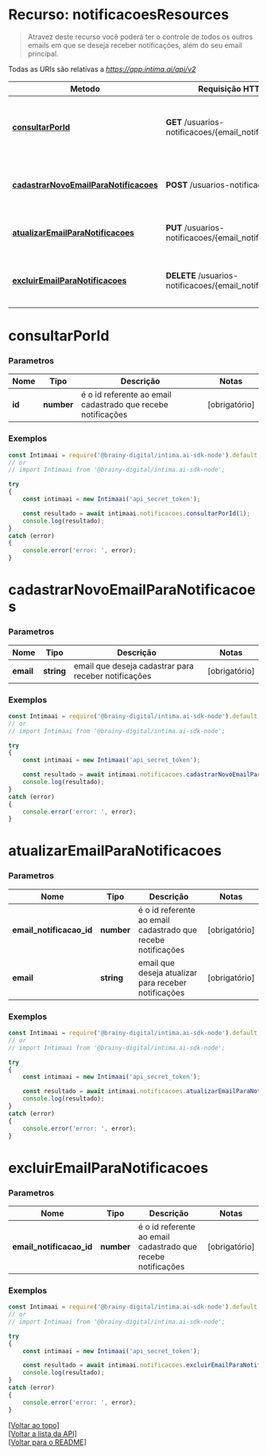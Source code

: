 # Recurso: **notificacoesResources**

> Atravez deste recurso você poderá ter o controle de todos os outros emails em que se deseja 
>receber notificações, além do seu email principal.


Todas as URIs são relativas a *https://app.intima.ai/api/v2*

Metodo | Requisição HTTP | Descrição
------------- | ------------- | -------------
[**consultarPorId**](notificacoesResources.md#consultarPorId) | **GET** /usuarios-notificacoes/{email_notificacao_id} | Visualiza um email cadastrado para receber notificações
[**cadastrarNovoEmailParaNotificacoes**](notificacoesResources.md#cadastrarNovoEmailParaNotificacoes) | **POST** /usuarios-notificacoes | Cadastra um novo email para receber notificações
[**atualizarEmailParaNotificacoes**](notificacoesResources.md#atualizarEmailParaNotificacoes) | **PUT** /usuarios-notificacoes/{email_notificacao_id} | Atualiza um email para receber notificações
[**excluirEmailParaNotificacoes**](notificacoesResources.md#excluirEmailParaNotificacoes) | **DELETE** /usuarios-notificacoes/{email_notificacao_id} | Exclui um email, que deixara de receber notificações

# **consultarPorId**

### Parametros

Nome | Tipo | Descrição | Notas
------------- | ------------- | ------------- | -------------
**id** | **number**| é o id referente ao email cadastrado que recebe notificações | [obrigatório]

### Exemplos
```javascript
const Intimaai = require('@brainy-digital/intima.ai-sdk-node').default;
// or
// import Intimaai from '@brainy-digital/intima.ai-sdk-node';

try
{
    const intimaai = new Intimaai('api_secret_token');

    const resultado = await intimaai.notificacoes.consultarPorId(1);
    console.log(resultado);
}
catch (error)
{
    console.error('error: ', error);
}
```

# **cadastrarNovoEmailParaNotificacoes**

### Parametros

Nome | Tipo | Descrição | Notas
------------- | ------------- | ------------- | -------------
**email** | **string**| email que deseja cadastrar para receber notificações | [obrigatório]

### Exemplos
```javascript
const Intimaai = require('@brainy-digital/intima.ai-sdk-node').default;
// or
// import Intimaai from '@brainy-digital/intima.ai-sdk-node';

try
{
    const intimaai = new Intimaai('api_secret_token');

    const resultado = await intimaai.notificacoes.cadastrarNovoEmailParaNotificacoes('user@email.com');
    console.log(resultado);
}
catch (error)
{
    console.error('error: ', error);
}
```

# **atualizarEmailParaNotificacoes**

### Parametros

Nome | Tipo | Descrição | Notas
------------- | ------------- | ------------- | -------------
**email_notificacao_id** | **number**| é o id referente ao email cadastrado que recebe notificações | [obrigatório]
**email** | **string**| email que deseja atualizar para receber notificações | [obrigatório]

### Exemplos
```javascript
const Intimaai = require('@brainy-digital/intima.ai-sdk-node').default;
// or
// import Intimaai from '@brainy-digital/intima.ai-sdk-node';

try
{
    const intimaai = new Intimaai('api_secret_token');

    const resultado = await intimaai.notificacoes.atualizarEmailParaNotificacoes(3, 'user2@email.com');
    console.log(resultado);
}
catch (error)
{
    console.error('error: ', error);
}
```

# **excluirEmailParaNotificacoes**

### Parametros

Nome | Tipo | Descrição | Notas
------------- | ------------- | ------------- | -------------
**email_notificacao_id** | **number**| é o id referente ao email cadastrado que recebe notificações | [obrigatório]

### Exemplos
```javascript
const Intimaai = require('@brainy-digital/intima.ai-sdk-node').default;
// or
// import Intimaai from '@brainy-digital/intima.ai-sdk-node';

try
{
    const intimaai = new Intimaai('api_secret_token');

    const resultado = await intimaai.notificacoes.excluirEmailParaNotificacoes(3);
    console.log(resultado);
}
catch (error)
{
    console.error('error: ', error);
}
```

[[Voltar ao topo]](#)        
[[Voltar a lista da API]](../../../README.md#Documentação-para-os-Endpoints-da-API)    
[[Voltar para o README]](../../../README.md#Intima.ai---SDK-NodeJS)
